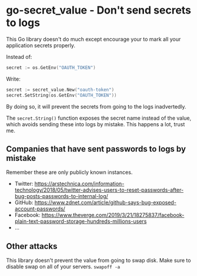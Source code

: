 # go-secret_value - Don't send secrets to logs

This Go library doesn't do much except encourage your to mark all your
application secrets properly.

Instead of:
```go
secret := os.GetEnv("OAUTH_TOKEN")
```

Write:
```go
secret := secret_value.New("oauth-token")
secret.SetString(os.GetEnv("OAUTH_TOKEN"))
```

By doing so, it will prevent the secrets from going to the logs inadvertedly.

The `secret.String()` function exposes the secret name instead of the value,
which avoids sending these into logs by mistake. This happens a lot, trust me.

## Companies that have sent passwords to logs by mistake

Remember these are only publicly known instances.

* Twitter: https://arstechnica.com/information-technology/2018/05/twitter-advises-users-to-reset-passwords-after-bug-posts-passwords-to-internal-log/
* GitHub: https://www.zdnet.com/article/github-says-bug-exposed-account-passwords/
* Facebook: https://www.theverge.com/2019/3/21/18275837/facebook-plain-text-password-storage-hundreds-millions-users
* ...

## Other attacks

This library doesn't prevent the value from going to swap disk. Make sure to
disable swap on all of your servers. `swapoff -a`
